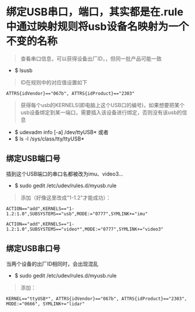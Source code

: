 # 绑定USB串口，端口，其实都是在.rule中通过映射规则将usb设备名映射为一个不变的名称
>查看串口信息，可以获得设备出厂ID，，但同一批产品可能一致
* $ lsusb
>ID在规则中的对应值设置如下
```
ATTRS{idVendor}=="067b", ATTRS{idProduct}=="2303"
```
>获得每个usb的KERNELS(即电脑上这个USB口的编号)，如果想要把某个usb设备绑定到某一端口，需要插入该设备进行绑定，否则没有该usb的信息
* $ udevadm info [-a] /dev/ttyUSB*  或者 
* $ ls -l /sys/class/tty/ttyUSB*
## 绑定USB端口号
插到这个USB端口的串口名都被改为imu、video3...
* $ sudo gedit /etc/udev/rules.d/myusb.rule  
>添加（好像这里改成"1-1.2"才能成功）：
```
ACTION=="add",KERNELS=="1-1.2:1.0",SUBSYSTEMS=="usb",MODE:="0777",SYMLINK+="imu"
```
```
ACTION=="add",KERNELS=="1-1.2:1.0",SUBSYSTEMS=="video*",MODE:="0777",SYMLINK+="video3"
```
## 绑定USB串口号
当两个设备的出厂ID相同时，会出现混乱
* $ sudo gedit /etc/udev/rules.d/myusb.rule  
>添加：
```
KERNEL=="ttyUSB*", ATTRS{idVendor}=="067b", ATTRS{idProduct}=="2303", MODE:="0666", SYMLINK+="lidar"
```


